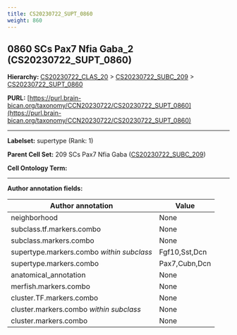 ```yaml
---
title: CS20230722_SUPT_0860
weight: 860
---
```

## 0860 SCs Pax7 Nfia Gaba_2 (CS20230722_SUPT_0860)
<b>Hierarchy: </b>
[CS20230722_CLAS_20](../CS20230722_CLAS_20) >
[CS20230722_SUBC_209](../CS20230722_SUBC_209) >
[CS20230722_SUPT_0860](../CS20230722_SUPT_0860)

**PURL:** [https://purl.brain-bican.org/taxonomy/CCN20230722/CS20230722_SUPT_0860](https://purl.brain-bican.org/taxonomy/CCN20230722/CS20230722_SUPT_0860)

---


**Labelset:** supertype (Rank: 1)

**Parent Cell Set:** 209 SCs Pax7 Nfia Gaba ([CS20230722_SUBC_209](../CS20230722_SUBC_209))



**Cell Ontology Term:** 

[MARKER GENES.]: #


---

[TRANSFERRED ANNOTATIONS.]: #


[AUTHOR ANNOTATION FIELDS.]: #


**Author annotation fields:**

| Author annotation | Value |
|-------------------|-------|
|neighborhood|None|
|subclass.tf.markers.combo|None|
|subclass.markers.combo|None|
|supertype.markers.combo _within subclass_|Fgf10,Sst,Dcn|
|supertype.markers.combo|Pax7,Cubn,Dcn|
|anatomical_annotation|None|
|merfish.markers.combo|None|
|cluster.TF.markers.combo|None|
|cluster.markers.combo _within subclass_|None|
|cluster.markers.combo|None|
